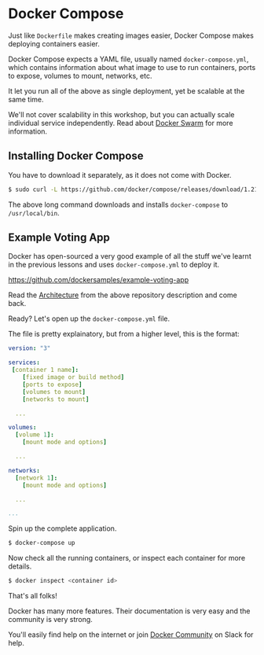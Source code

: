# Docker Compose
Just like `Dockerfile` makes creating images easier, Docker Compose makes deploying containers easier.

Docker Compose expects a YAML file, usually named `docker-compose.yml`, which contains information about what image to use to run containers, ports to expose, volumes to mount, networks, etc.

It let you run all of the above as single deployment, yet be scalable at the same time.

We'll not cover scalability in this workshop, but you can actually scale individual service independently. Read about [Docker Swarm](https://docs.docker.com/engine/swarm/) for more information.

## Installing Docker Compose
You have to download it separately, as it does not come with Docker.

```bash
$ sudo curl -L https://github.com/docker/compose/releases/download/1.21.1/docker-compose-$(uname -s)-$(uname -m) -o /usr/local/bin/docker-compose
```

The above long command downloads and installs `docker-compose` to `/usr/local/bin`.

## Example Voting App
Docker has open-sourced a very good example of all the stuff we've learnt in the previous lessons and uses `docker-compose.yml` to deploy it.

https://github.com/dockersamples/example-voting-app

Read the [Architecture](https://github.com/dockersamples/example-voting-app#architecture) from the above repository description and come back.

Ready? Let's open up the `docker-compose.yml` file.

The file is pretty explainatory, but from a higher level, this is the format:

```yaml
version: "3"

services:
 [container 1 name]:
    [fixed image or build method]
    [ports to expose]
    [volumes to mount]
    [networks to mount]

  ...

volumes:
  [volume 1]:
    [mount mode and options]

  ...

networks:
  [network 1]:
    [mount mode and options]

  ...

...
```

Spin up the complete application.

```bash
$ docker-compose up
```

Now check all the running containers, or inspect each container for more details.

```bash
$ docker inspect <container id>
```

That's all folks!

Docker has many more features. Their documentation is very easy and the community is very strong.

You'll easily find help on the internet or join [Docker Community](https://www.docker.com/docker-community) on Slack for help.
